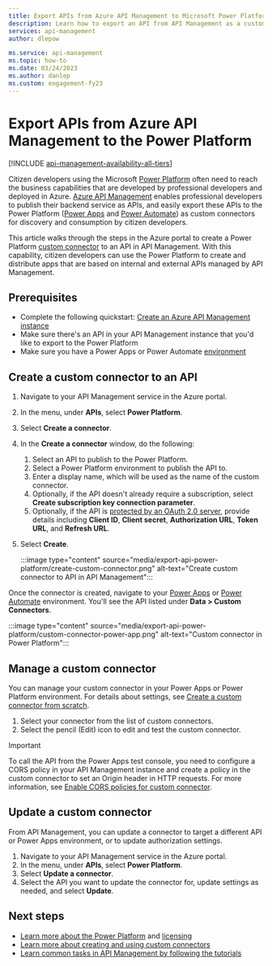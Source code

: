 ```yaml
---
title: Export APIs from Azure API Management to Microsoft Power Platform | Microsoft Docs
description: Learn how to export an API from API Management as a custom connector to Power Apps and Power Automate in the Microsoft Power Platform.
services: api-management
author: dlepow

ms.service: api-management
ms.topic: how-to
ms.date: 03/24/2023
ms.author: danlep
ms.custom: engagement-fy23
---
```


# Export APIs from Azure API Management to the Power Platform 

[!INCLUDE [api-management-availability-all-tiers](../../includes/api-management-availability-all-tiers.md)]

Citizen developers using the Microsoft [Power Platform](https://powerplatform.microsoft.com) often need to reach the business capabilities that are developed by professional developers and deployed in Azure. [Azure API Management](https://aka.ms/apimrocks) enables professional developers to publish their backend service as APIs, and easily export these APIs to the Power Platform ([Power Apps](/powerapps/powerapps-overview) and [Power Automate](/power-automate/getting-started)) as custom connectors for discovery and consumption by citizen developers. 

This article walks through the steps in the Azure portal to create a Power Platform [custom connector](/connectors/custom-connectors/) to an API in API Management. With this capability, citizen developers can use the Power Platform to create and distribute apps that are based on internal and external APIs managed by API Management.
## Prerequisites

+ Complete the following quickstart: [Create an Azure API Management instance](get-started-create-service-instance.md)
+ Make sure there's an API in your API Management instance that you'd like to export to the Power Platform
+ Make sure you have a Power Apps or Power Automate [environment](/powerapps/powerapps-overview#power-apps-for-admins) 

## Create a custom connector to an API

1. Navigate to your API Management service in the Azure portal.
1. In the menu, under **APIs**, select **Power Platform**.
1. Select **Create a connector**.
1. In the **Create a connector** window, do the following:
    1. Select an API to publish to the Power Platform.
    1. Select a Power Platform environment to publish the API to. 
    1. Enter a display name, which will be used as the name of the custom connector.  
    1. Optionally, if the API doesn't already require a subscription, select **Create subscription key connection parameter**.
    1. Optionally, if the API is [protected by an OAuth 2.0 server](api-management-howto-protect-backend-with-aad.md), provide details including **Client ID**, **Client secret**, **Authorization URL**, **Token URL**, and **Refresh URL**.  
1. Select **Create**. 

    :::image type="content" source="media/export-api-power-platform/create-custom-connector.png" alt-text="Create custom connector to API in API Management":::

Once the connector is created, navigate to your [Power Apps](https://make.powerapps.com) or [Power Automate](https://make.powerautomate.com) environment. You'll see the API listed under **Data > Custom Connectors**.

:::image type="content" source="media/export-api-power-platform/custom-connector-power-app.png" alt-text="Custom connector in Power Platform":::

## Manage a custom connector

You can manage your custom connector in your Power Apps or Power Platform environment. For details about settings, see [Create a custom connector from scratch](/connectors/custom-connectors/define-blank).

1. Select your connector from the list of custom connectors.
1. Select the pencil (Edit) icon to edit and test the custom connector. 

> [!IMPORTANT]
> To call the API from the Power Apps test console, you need to configure a CORS policy in your API Management instance and create a policy in the custom connector to set an Origin header in HTTP requests. For more information, see [Enable CORS policies for custom connector](enable-cors-power-platform.md).
> 

## Update a custom connector

From API Management, you can update a connector to target a different API or Power Apps environment, or to update authorization settings.

1. Navigate to your API Management service in the Azure portal.
1. In the menu, under **APIs**, select **Power Platform**.
1. Select **Update a connector**.
1. Select the API you want to update the connector for, update settings as needed, and select **Update**.


## Next steps

* [Learn more about the Power Platform](https://powerplatform.microsoft.com/) and [licensing](/power-platform/admin/pricing-billing-skus)
* [Learn more about creating and using custom connectors](/connectors/custom-connectors/)
* [Learn common tasks in API Management by following the tutorials](./import-and-publish.md)


